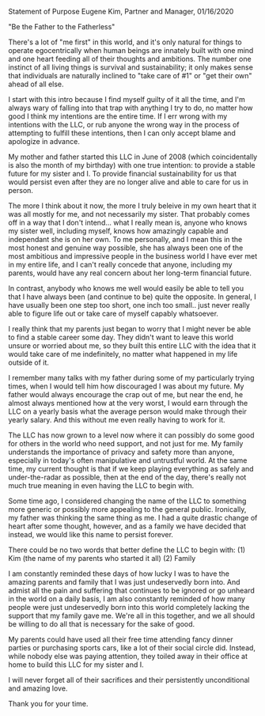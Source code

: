 Statement of Purpose
Eugene Kim, Partner and Manager, 01/16/2020

"Be the Father to the Fatherless"

There's a lot of "me first" in this world, and it's only natural for things to operate egocentrically when human beings are innately built with one mind and one heart feeding all of their thoughts and ambitions. The number one instinct of all living things is survival and sustainability; it only makes sense that individuals are naturally inclined to "take care of #1" or "get their own" ahead of all else.

I start with this intro because I find myself guilty of it all the time, and I'm always wary of falling into that trap with anything I try to do, no matter how good I think my intentions are the entire time. If I err wrong with my intentions with the LLC, or rub anyone the wrong way in the process of attempting to fulfill these intentions, then I can only accept blame and apologize in advance.

My mother and father started this LLC in June of 2008 (which coincidentally is also the month of my birthday) with one true intention: to provide a stable future for my sister and I. To provide financial sustainability for us that would persist even after they are no longer alive and able to care for us in person.

The more I think about it now, the more I truly beleive in my own heart that it was all mostly for me, and not necessarily my sister. That probably comes off in a way that I don't intend... what I really mean is, anyone who knows my sister well, including myself, knows how amazingly capable and independant she is on her own. To me personally, and I mean this in the most honest and genuine way possible, she has always been one of the most ambitious and impressive people in the business world I have ever met in my entire life, and I can't really concede that anyone, including my parents, would have any real concern about her long-term financial future.

In contrast, anybody who knows me well would easily be able to tell you that I have always been (and continue to be) quite the opposite. In general, I have usually been one step too short, one inch too small.. just never really able to figure life out or take care of myself capably whatsoever.

I really think that my parents just began to worry that I might never be able to find a stable career some day. They didn't want to leave this world unsure or worried about me, so they built this entire LLC with the idea that it would take care of me indefinitely, no matter what happened in my life outside of it.

I remember many talks with my father during some of my particularly trying times, when I would tell him how discouraged I was about my future. My father would always encourage the crap out of me, but near the end, he almost always mentioned how at the very worst, I would earn through the LLC on a yearly basis what the average person would make through their yearly salary. And this without me even really having to work for it.

The LLC has now grown to a level now where it can possibly do some good for others in the world who need support, and not just for me. My family understands the importance of privacy and safety more than anyone, especially in today's often manipulative and untrustful world. At the same time, my current thought is that if we keep playing everything as safely and under-the-radar as possible, then at the end of the day, there's really not much true meaning in even having the LLC to begin with.

Some time ago, I considered changing the name of the LLC to something more generic or possibly more  appealing to the general public. Ironically, my father was thinking the same thing as me. I had a quite drastic change of heart after some thought, however, and as a family we have decided that instead, we would like this name to persist forever.

There could be no two words that better define the LLC to begin with:
(1) Kim (the name of my parents who started it all)
(2) Family

I am constantly reminded these days of how lucky I was to have the amazing parents and family that I was just undeservedly born into. And admist all the pain and suffering that continues to be ignored or go unheard in the world on a daily basis, I am also constantly reminded of how many people were just undeservedly born into this world completely lacking the support that my family gave me. We're all in this together, and we all should be willing to do all that is necessary for the sake of good.

My parents could have used all their free time attending fancy dinner parties or purchasing sports cars, like a lot of their social circle did. Instead, while nobody else was paying attention, they toiled away in their office at home to build this LLC for my sister and I.

I will never forget all of their sacrifices and their persistently unconditional and amazing love.

Thank you for your time.